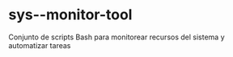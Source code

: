 # sys--monitor-tool
Conjunto de scripts Bash para monitorear recursos del sistema y automatizar tareas
